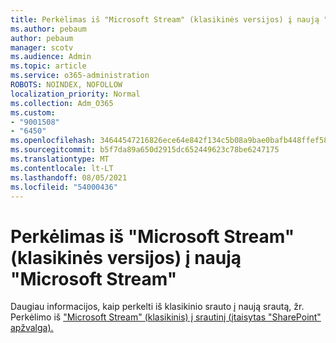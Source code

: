 ```yaml
---
title: Perkėlimas iš "Microsoft Stream" (klasikinės versijos) į naują "Microsoft Stream"
ms.author: pebaum
author: pebaum
manager: scotv
ms.audience: Admin
ms.topic: article
ms.service: o365-administration
ROBOTS: NOINDEX, NOFOLLOW
localization_priority: Normal
ms.collection: Adm_O365
ms.custom:
- "9001508"
- "6450"
ms.openlocfilehash: 34644547216826ece64e842f134c5b08a9bae0bafb448ffef589db78c3263c5a
ms.sourcegitcommit: b5f7da89a650d2915dc652449623c78be6247175
ms.translationtype: MT
ms.contentlocale: lt-LT
ms.lasthandoff: 08/05/2021
ms.locfileid: "54000436"
---
```

# <a name="migrate-from-microsoft-stream-classic-to-the-new-microsoft-stream"></a>Perkėlimas iš "Microsoft Stream" (klasikinės versijos) į naują "Microsoft Stream"

Daugiau informacijos, kaip perkelti iš klasikinio srauto į naują srautą, žr. Perkėlimo iš ["Microsoft Stream" (klasikinis) į srautinį (įtaisytas "SharePoint" apžvalga).](/stream/streamnew/stream-classic-to-new-migration-overview)
